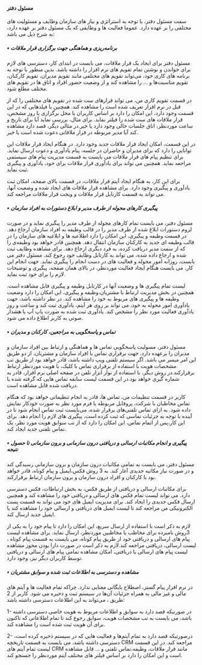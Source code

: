


#### مسئول دفتر


سمت مسئول دفتر، با توجه به استراتژی و نیاز های سازمان وظایف و مسئولیت های مختلفی را  بر عهده دارد. عموما  فعالیت ها و وظایفی که یک مسئول دفتر بر عهده دارد، به شرح ذیل می باشد:


##### •	برنامه‌ریزی و هماهنگی جهت برگزاری قرار ملاقات


مسئول دفتر برای ایجاد یک قرار ملاقات، می بایست در ابتدای کار، دسترسی های لازم برای خواندن و نوشتن تمام تقویم های نرم افزار را داشته باشد. بدین منظور با توجه به برنامه های کاری خود، می‌تواند تقویم های مختلفی مانند تقویم مدیران، تقویم کارکنان، تقویم مناسبت‌ها و ... را مشاهده کند و از وضعیت حضور افراد و اتاق ها در تقویم های مختلف مطلع شود.


در قسمت تقویم کاری من، می تواند قرارهای ست شده در تقویم های مختلفی را که از قبل در نرم افزار تعریف شده است را مشاهده کند. همچنین با فیلدهایی که در این قسمت وجود دارد، این امکان را دارد بر اساس کاربران یا محل برگزاری یا روز مشخص، قرار ملاقات های ست شده را فیلتر نماید. برای مثال، بررسی نماید آیا برای تاریخ و ساعت موردنظر، اتاق جلسات خالی وجود دارد یا خیر.در مثالی دیگر، قصد دارد مشاهده کند آیا مدیر مربوطه در قرار ملاقاتی دعوت شده است یا خیر.


در این قسمت، امکان ایجاد قرار ملاقات جدید وجود دارد. در هنگام ایجاد قرار ملاقات این توانایی را دارد که برای مدیران و حاضران در جلسه، پیام یادآوری و دعوت ارسال نماید. برای تنظیم پیام های قرار ملاقات می بایست به قسمت مدیریت پیام های سیستمی مراجعه نماید. همچنین می تواند برای یادآوری قرار ملاقات برای خود، یادآوری و پیگیری ثبت نماید.


برای این کار، به هنگام ایجاد آیتم قرار ملاقات، در قسمت بالای صفحه، امکان ثبت یادآوری و پیگیری وجود دارد.
برای مشاهده قرار ملاقات های ایجاد شده و وضعیت آنها، می تواند به  قسمت کارتابل قرار ملاقات و ویجت قرار ملاقات مراجعه کند.


##### •	پیگیری کارهای محوله از طرف مدیر و ابلاغ دستورات به افراد سازمان


مسئول دفتر، می بایست تمام کارهای محوله از طرف مدیر را پیگیری نماید و در صورت لزوم دستورات ابلاغ شده از طرف مدیر را در قالب وظیفه به افراد سازمان ارجاع دهد.
در قسمت وظیفه و پیگیری، این امکان را دارد اطلاعیه ها و ابلاغیه های سازمان را در قالب وظیفه ای جدید به کارکنان سازمان انتقال دهد. همچنین قادر خواهد بود وظیفه‌ی را که از سمت مدیر دریافت کرده، به فرد دیگری ارجاع دهد.
برای مشاهده وظایف ثبت شده و ارجاع داده شده، می تواند به کارتابل وظایف خود رجوع کند.
مسئول دفتر می بایست، روزانه  امور محوله و فعالیت های در دست انجام را پیگیری نماید. جهت انجام این کار، می بایست هنگام ایجاد فعالیت موردنظر، در بالای همان صفحه، پیگیری و توضیحات لازم را برای خود ثبت نماید.


لیست تمام پیگیری ها و وضعیت آنها در کارتابل وظیفه و پیگیری قابل مشاهده است. همچنین در بخش مدیریت ارتباط با مشتریان،وظیفه و پیگیری، این امکان را دارد وضعیت وظیفه ها و پیگیری های مربوط به خود را مشاهده کند.
در نظر داشته باشد، جهت یادآوری امور محوله به خود، می تواند بر روی هر آیتم، یادآوری ثبت کند و ساعت و روز یادآوری فعالیت مورد نظر را مشخص کند. یادآوری ثبت شده به صورت پاپ آپ یا هشدار صوتی به کاربر اطلاع داده می شود.


##### •	تماس و پاسخگویی به مراجعین، کارکنان و مدیران


مسئول دفتر، مسولیت پاسخگویی تماس ها و هماهنگی و ارتباط بین افراد سازمان و مدیران را برعهده دارد.
جهت برقراری تماس با افراد سازمان و مشتریان، از دو طریق این امر میسر می باشد. اگر سیستم تلفنی ویپ داشته باشد، قادر خواهد بود از طریق تب مشخصات هویت با استفاده از برقراری تماس با کلیک، با هویت موردنظر ارتباط برقرارکند.در روش دیگر، با استفاده از نوار ابزار تلفن در صفحه اصلی نرم افزار، قادر به شماره گیری خواهد بود.در این قسمت لیست سابقه تماس هایی که گرفته شده یا دریافت شده قابل مشاهده است.

کاربر در قسمت تنظیمات من، تماس ها، قادر به انجام تنظیماتی خواهد بود که هنگام تماس مخاطبان با شرکت، پروفایل مربوطه یا فرم مورد نظر به صورت خودکار نمایش داده شود.
به ازای تماس تلفنی‌های برقرار شده، می‌بایست ثبت تماس انجام شود تا در آینده با توجه به جزئیات تماسی که ثبت کرده است، پیگیری های لازم را انجام دهد. برای این کار،پس از اتمام تماس، این امکان را دارد که از تب سوابق هویت مورد نظر، یک تماس تلفنی جدید ایجاد کند.


##### •	پیگیری و انجام مکاتبات ارسالی و دریافتی درون سازمانی و برون سازمانی تا حصول نتیجه

مسئول دفتر، می بایست به تمامی مکاتبات درون سازمان و برون سازمانی رسیدگی کند و در صورت نیاز مکاتبه جدیدی آغاز کند. به 3 روش فکس،ایمیل و پیام کوتاه، قادر خواهد بود با کارکنان و افراد درون سازمان و برون سازمان ارتباط برقرارکند.

برای مکاتبات ارسالی و دریافتی از طریق فکس، به بخش ارتباطات، فکس دسترسی دارد. می تواند لیست تمام فکس های ارسالی و دریافتی خود را مشاهده کند و همچنین ارسال فکس جدیدی را ایجاد کند. برای مدیریت ایمیل های خود می تواند به قسمت پست الکترونیکی من مراجعه کند تا لیست ایمیل های دریافتی و ارسالی خود را مشاهده کند یا ایمیل جدید ارسال کند.

 لازم به ذکر است با استفاده از ارسال سریع، این امکان را دارد تا پیام خود را به یکی از 3روش نامبرده برای مخاطب یا مخاطبین موردنظر، ارسال نماید. برای مشاهده لیست پیام های ارسالی و دریافتی خود از طریق پیام کوتاه، می بایست به قسمت پیام کوتاه ، لیست ارسالی، دریافتی مراجعه کند.لازم به ذکر است در صورت دارا بودن مجوز مشاهده لیست پیام های ارسالی یا دریافتی، امکان مشاهده تمامی پیام های ارسالی و دریافتی توسط کاربران دیگر نیز، وجود دارد.
 
 
##### •	مشاهده و دسترسی به اطلاعات ثبت شده و سوابق مشتریان


در نرم افزار پیام گستر، اصطلاح بایگانی معنایی ندارد. چراکه تمام فعالیت ها و آیتم های مالی و غیر مالی به همراه جزئیات آن‌ها در سیستم ثبت و ذخیره می شود.
کاربر از 2 طریق ، می‌تواند به این اطلاعات دسترسی داشته باشد:


1-	در صورتیکه قصد دارد  به سوابق و اطلاعات مربوط به هویت خاصی دسترسی داشته باشد، می بایست به تب مشخصات هویت، سوابق رجوع کند تا تمام اطلاعاتی که تاکنون برای آن هویت ثبت شده است را مشاهده کند.


2-	درصورتیکه قصد دارد به تمام آیتم‌ها و فعالیت هایی که در سیستم ذخیره کرده است، دسترسی داشته باشد،   می بایست به قسمت تاریخچه CRM مراجعه کند. در این قسمت لیست تمام آیتم های CRM مانند قرار ملاقات، وظیفه،تماس تلفنی و ... قابل مشاهده است و این امکان را دارد بر اساس فیلتر های مختلف آیتم موردنظر را جستجو کند.
